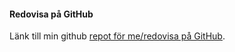 #### Redovisa på GitHub

Länk till min github [repot för me/redovisa på GitHub](https://github.com/idrees95).
